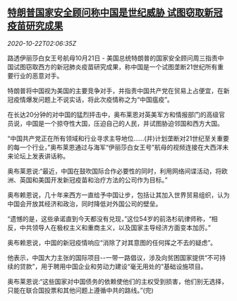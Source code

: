 <!--1603333398000-->
[特朗普国家安全顾问称中国是世纪威胁 试图窃取新冠疫苗研究成果](https://cn.reuters.com/article/usa-china-threat-vaccine-1022-idCNKBS277053)
------

<div><i>2020-10-22T02:06:35Z</i></div><p>路透伊丽莎白女王号航母10月21日 - 美国总统特朗普的国家安全顾问周三指责中国试图窃取西方的新冠肺炎疫苗研究成果，称中国是一个试图垄断21世纪所有重要行业的恶意对手。</p><p>特朗普将中国视为美国的主要竞争对手，并指责中国共产党在贸易上占便宜，在新冠疫情爆发问题上不说实话，将此次疫情称之为“中国瘟疫”。</p><p>在长达20分钟的对中国的猛烈抨击中，奥布莱恩对英美军方和情报部门的高级官员说，中国是一个掠夺性大国，压迫自己的人民，并试图胁迫邻国和西方大国。</p><p>“中国共产党正在所有领域和行业寻求主导地位……(并)计划垄断对21世纪至关重要的每一个行业，”奥布莱恩通过与海军“伊丽莎白女王号”航母的视频连接在大西洋未来论坛上发表讲话称。</p><p>奥布莱恩说:“最近，中国在鼓吹国际合作必要性的同时，利用网络间谍活动，将欧洲、英国和美国开发新冠疫苗和治疗方法的公司作为目标。”</p><p>奥布赖恩说，几十年来西方一直给予中国让步，包括让其加入世界贸易组织，认为中国会开放其经济和政治，同时降低对外国公司的壁垒。</p><p>“遗憾的是，这些承诺直到今天都没有兑现，”这位54岁的前洛杉矶律师称，“相反，中共领导人在极权主义和重商主义，以及国家主导经济方面变本加厉。”</p><p>奥布赖恩说，中国的新冠疫情响应“消除了对其意图的任何挥之不去的疑虑”。</p><p>他表示，中国大力主张的国际项目--一带一路倡议，涉及向贫困国家提供“不可持续的贷款”，用于聘用中国企业和劳动力建设“毫无用处的”基础设施项目。</p><p>奥布莱恩说:“这些国家对中国债务的依赖使他们的主权受到损害，他们别无选择，只能在联合国投票和其他问题上遵循中共的路线。”(完)</p>
